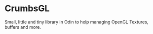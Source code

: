 # CrumbsGL
Small, little and tiny library in Odin to help managing OpenGL Textures, buffers and more.
